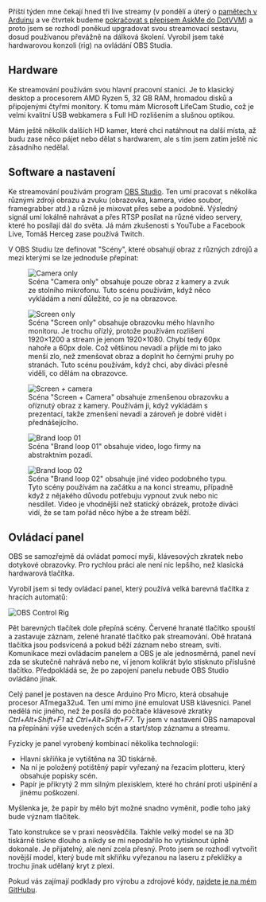 <!-- dcterms:title = Moje vybavení pro live stream: OBS control rig -->
<!-- dcterms:abstract = Příští týden mne čekají hned tři live streamy a proto jsem se rozhodl poněkud upgradovat svou streamovací sestavu, dosud používanou převážně na dálková školení. Vyrobil jsem také hardwarovou konzoli (rig) na ovládání OBS Studia. -->
<!-- dcterms:creator = Michal Altair Valášek -->
<!-- x4w:pictureUrl = /perex-pictures/20190302-obs-control.jpg -->
<!-- x4w:pictureWidth = 150 -->
<!-- x4w:pictureHeight = 150 -->
<!-- x4w:coverUrl = /cover-pictures/20190302-obs-control.jpg -->
<!-- x4w:category = Bastlení -->
<!-- dcterms:date = 2019-03-02 -->

Příští týden mne čekají hned tři live streamy (v pondělí a úterý o [pamětech v Arduinu](/2019/03/pameti-v-arduinu) a ve čtvrtek budeme [pokračovat s přepisem AskMe do DotVVM](/2019/02/askme-dotvvm-1-zaznam)) a proto jsem se rozhodl poněkud upgradovat svou streamovací sestavu, dosud používanou převážně na dálková školení. Vyrobil jsem také hardwarovou konzoli (rig) na ovládání OBS Studia.

## Hardware

Ke streamování používám svou hlavní pracovní stanici. Je to klasický desktop a procesorem AMD Ryzen 5, 32 GB RAM, hromadou disků a připojenými čtyřmi monitory. K tomu mám Microsoft LifeCam Studio, což je velmi kvalitní USB webkamera s Full HD rozlišením a slušnou optikou.

Mám ještě několik dalších HD kamer, které chci natáhnout na další místa, až budu zase něco pájet nebo dělat s hardwarem, ale s tím jsem zatím ještě nic zásadního nedělal.

## Software a nastavení

Ke streamování používám program [OBS Studio](https://obsproject.com/). Ten umí pracovat s několika různými zdroji obrazu a zvuku (obrazovka, kamera, video soubor, framegrabber atd.) a různě je mixovat přes sebe a podobně. Výsledný signál umí lokálně nahrávat a přes RTSP posílat na různé video servery, které ho posílají dál do světa. Já mám zkušenosti s YouTube a Facebook Live, Tomáš Herceg zase používá Twitch.

V OBS Studiu lze definovat "Scény", které obsahují obraz z různých zdrojů a mezi kterými se lze jednoduše přepínat:

<figure>
    <img src="https://www.cdn.altairis.cz/Blog/2019/20190302-obs-scene1.png" alt="Camera only" />
    <figcaption>Scéna "Camera only" obsahuje pouze obraz z kamery a zvuk ze stolního mikrofonu. Tuto scénu používám, když něco vykládám a není důležité, co je na obrazovce.</figcaption>
</figure>
<figure>
    <img src="https://www.cdn.altairis.cz/Blog/2019/20190302-obs-scene2.png" alt="Screen only" />
    <figcaption>Scéna "Screen only" obsahuje obrazovku mého hlavního monitoru. Je trochu ořízlý, protože používám rozlišení 1920&times;1200 a stream je jenom 1920&times;1080. Chybí tedy 60px nahoře a 60px dole. Což většinou nevadí a přijde mi to jako menší zlo, než zmenšovat obraz a doplnit ho černými pruhy po stranách. Tuto scénu používám, když chci, aby diváci přesně viděli, co dělám na obrazovce.</figcaption>
</figure>
<figure>
    <img src="https://www.cdn.altairis.cz/Blog/2019/20190302-obs-scene3.png" alt="Screen + camera" />
    <figcaption>Scéna "Screen + Camera" obsahuje zmenšenou obrazovku a oříznutý obraz z kamery. Používám ji, když vykládám s prezentací, takže zmenšení nevadí a zároveň je dobré vidět i přednášejícího.</figcaption>
</figure>
<figure>
    <img src="https://www.cdn.altairis.cz/Blog/2019/20190302-obs-scene4.png" alt="Brand loop 01" />
    <figcaption>Scéna "Brand loop 01" obsahuje video, logo firmy na abstraktním pozadí.</figcaption>
</figure>
<figure>
    <img src="https://www.cdn.altairis.cz/Blog/2019/20190302-obs-scene5.png" alt="Brand loop 02" />
    <figcaption>Scéna "Brand loop 02" obsahuje jiné video podobného typu. Tyto scény používám na začátku a na konci streamu, případně když z nějakého důvodu potřebuju vypnout zvuk nebo nic nesdílet. Video je vhodnější než statický obrázek, protože diváci vidí, že se tam pořád něco hýbe a že stream běží.</figcaption>
</figure>

## Ovládací panel

OBS se samozřejmě dá ovládat pomocí myši, klávesových zkratek nebo dotykové obrazovky. Pro rychlou práci ale není nic lepšího, než klasická hardwarová tlačítka.

Vyrobil jsem si tedy ovládací panel, který používá velká barevná tlačítka z hracích automatů:

![OBS Control Rig](https://www.cdn.altairis.cz/Blog/2019/20190302-rig-front.jpg)

Pět barevných tlačítek dole přepíná scény. Červené hranaté tlačítko spouští a zastavuje záznam, zelené hranaté tlačítko pak streamování. Obě hrataná tlačítka jsou podsvícená a pokud běží záznam nebo stream, svítí. Komunikace mezi ovládacím panelem a OBS je ale jednosměrná, panel neví zda se skutečně nahrává nebo ne, ví jenom kolikrát bylo stisknuto příslušné tlačítko. Předpokládá se, že po zapojení panelu nebude OBS Studio ovládáno jinak.

Celý panel je postaven na desce Arduino Pro Micro, která obsahuje procesor ATmega32u4. Ten umí mimo jiné emulovat USB klávesnici. Panel nedělá nic jiného, než že posílá do počítače klávesové zkratky _Ctrl+Alt+Shift+F1_ až _Ctrl+Alt+Shift+F7_. Ty jsem v nastavení OBS namapoval na přepínání výše uvedených scén a start/stop záznamu a streamu.

Fyzicky je panel vyrobený kombinací několika technologií:

* Hlavní skříňka je vytištěna na 3D tiskárně.
* Na ní je položený potištěný papír vyřezaný na řezacím plotteru, který obsahuje popisky scén.
* Papír je přikrytý 2 mm silným plexisklem, které ho chrání proti ušpinění a jinému poškození.

Myšlenka je, že papír by mělo být možné snadno vyměnit, podle toho jaký bude význam tlačítek.

Tato konstrukce se v praxi neosvědčila. Takhle velký model se na 3D tiskárně tiskne dlouho a nikdy se mi nepodařilo ho vytisknout úplně dokonale. Je přijatelný, ale není zcela přesný. Proto jsem se rozhodl vytvořit novější model, který bude mít skříňku vyřezanou na laseru z překližky a trochu jinak udělaný kryt z plexi.

Pokud vás zajímají podklady pro výrobu a zdrojové kódy, [najdete je na mém GitHubu](https://github.com/ridercz/ObsControl).